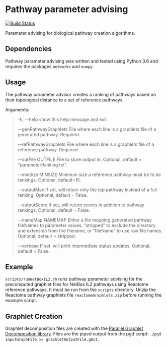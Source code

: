 # Pathway parameter advising
[![Build Status](https://travis-ci.com/gitter-lab/pathway-parameter-advising.svg?branch=master)](https://travis-ci.com/gitter-lab/pathway-parameter-advising)

Parameter advising for biological pathway creation algorithms.

## Dependencies

Pathway parameter advising was written and tested using Python 3.6 and requires the packages `networkx` and `numpy`. 

## Usage

The pathway parameter advisor creates a ranking of pathways based on their
topological distance to a set of reference pathways. 

Arguments:
>  -h, --help            show this help message and exit
>
>  --genPathwayGraphlets File where each line is a graphlets file of a generated pathway. Required.
>
>  --refPathwayGraphlets File where each line is a graphlets file of a reference pathway. Required.
>
>  --outFile OUTFILE     File to store output in. Optional, default = "parameterRanking.txt".
>
>  --minSize MINSIZE     Minimum size a reference pathway must be to be rankings. Optional, default=15.
>
>  --outputMax           If set, will return only the top pathway instead of a full ranking. Optional, default = False.
>
>  --outputScore         If set, will return scores in addition to pathway rankings. Optional, default = False.
>
>  --nameMap NAMEMAP     Either a file mapping generated pathway fileNames to parameter values, "stripped" to exclude the directory and extension from the filename, or "fileName" to use raw file names. Optional, default = stripped.
>
>  --verbose             If set, will print intermediate status updates. Optional, default = False.

## Example

`scripts/runNetBoxIL2.sh` runs pathway parameter advising for the precomputed graphlet files for NetBox IL2 pathways using Reactome reference pathways.
It must be run from the `scripts` directory.
Unzip the Reactome pathway graphlets file `reactomeGraphlets.zip` before running the example script.

## Graphlet Creation

Graphlet decomposition files are created with  the [Parallel Graphlet Decomposition library](http://nesreenahmed.com/graphlets/).
Files are the piped output from the pgd script: `./pgd inputGraphFile >> graphletOutputFile.gOut`.
